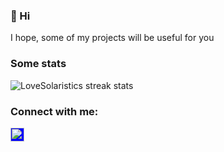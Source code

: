 ### 👋 Hi

I hope, some of my projects will be useful for you

### Some stats

<img src="https://github-readme-streak-stats.herokuapp.com/?user=nikitanosov1&theme=tokyonight_duo&hide_border=true" alt="LoveSolaristics streak stats">

### Connect with me:

[<img align="left" alt="nikitanos0v | Telegram" width="22px" style="background-color: blue;" src="https://cdn.jsdelivr.net/npm/simple-icons@v3/icons/telegram.svg" />](https://t.me/nikitanos0v)
